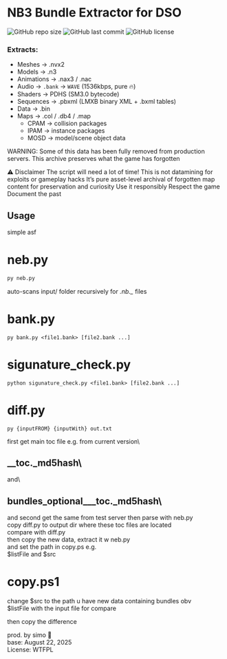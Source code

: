 # NB3 Bundle Extractor for DSO

![GitHub repo size](https://img.shields.io/github/repo-size/simo8902/drakensang-nb3-bundle-extractor)
![GitHub last commit](https://img.shields.io/github/last-commit/simo8902/drakensang-nb3-bundle-extractor)
![GitHub license](https://img.shields.io/github/license/simo8902/drakensang-nb3-bundle-extractor)

### Extracts:

- Meshes -> .nvx2
- Models -> .n3
- Animations -> .nax3 / .nac
- Audio -> `.bank` → `WAVE` (1536kbps, pure 🔥)
- Shaders -> PDHS (SM3.0 bytecode)
- Sequences -> .pbxml (LMXB binary XML + .bxml tables)
- Data -> .bin
- Maps -> .col / .db4 / .map 
    - CPAM -> collision packages
    - IPAM -> instance packages
    - MOSD -> model/scene object data

WARNING: 
Some of this data has been fully removed from production servers.
This archive preserves what the game has forgotten

⚠️ Disclaimer
The script will need a lot of time!
This is not datamining for exploits or gameplay hacks
It’s pure asset-level archival of forgotten map content for preservation and curiosity
Use it responsibly
Respect the game
Document the past

## Usage  
simple asf

# neb.py
```bash
py neb.py
```
auto-scans input/ folder recursively for *.nb._* files

# bank.py
```
py bank.py <file1.bank> [file2.bank ...]
```

# sigunature_check.py
```
python sigunature_check.py <file1.bank> [file2.bank ...]
```

# diff.py
```
py {inputFROM} {inputWith} out.txt
```
first get main toc file e.g. from current version\
## __toc._md5hash\
and\
## bundles_optional___toc._md5hash\
and second get the same from test server
then parse with neb.py\
copy diff.py to output dir where these toc files are located\
compare with diff.py\
then copy the new data, extract it w neb.py\
and set the path in copy.ps e.g.\
$listFile and $src

# copy.ps1
change $src to the path u have new data containing bundles obv\
$listFile with the input file for compare 

then copy the difference

prod. by simo 🖤\
base: August 22, 2025\
License: WTFPL
